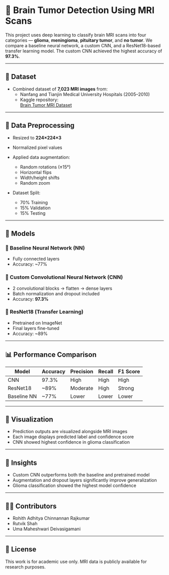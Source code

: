 # 🧠 Brain Tumor Detection Using MRI Scans

This project uses deep learning to classify brain MRI scans into four categories — **glioma**, **meningioma**, **pituitary tumor**, and **no tumor**. We compare a baseline neural network, a custom CNN, and a ResNet18-based transfer learning model. The custom CNN achieved the highest accuracy of **97.3%**.

---

## 📂 Dataset

- Combined dataset of **7,023 MRI images** from:
  - Nanfang and Tianjin Medical University Hospitals (2005–2010)
  - Kaggle repository:  
    [Brain Tumor MRI Dataset](https://www.kaggle.com/datasets/masoudnickparvar/brain-tumor-mri-dataset)

---

## 🧹 Data Preprocessing

- Resized to **224×224×3**
- Normalized pixel values
- Applied data augmentation:
  - Random rotations (±15°)
  - Horizontal flips
  - Width/height shifts
  - Random zoom

- Dataset Split:
  - 70% Training
  - 15% Validation
  - 15% Testing

---

## 🧠 Models

### 🔹 Baseline Neural Network (NN)
- Fully connected layers
- Accuracy: ~77%

### 🔹 Custom Convolutional Neural Network (CNN)
- 2 convolutional blocks → flatten → dense layers
- Batch normalization and dropout included
- Accuracy: **97.3%**

### 🔹 ResNet18 (Transfer Learning)
- Pretrained on ImageNet
- Final layers fine-tuned
- Accuracy: ~89%

---

## 📊 Performance Comparison

| Model       | Accuracy | Precision | Recall | F1 Score |
|-------------|----------|-----------|--------|----------|
| CNN         | 97.3%    | High      | High   | High     |
| ResNet18    | ~89%     | Moderate  | High   | Strong   |
| Baseline NN | ~77%     | Lower     | Lower  | Lower    |

---

## 📸 Visualization

- Prediction outputs are visualized alongside MRI images
- Each image displays predicted label and confidence score
- CNN showed highest confidence in glioma classification

---

## 🧠 Insights

- Custom CNN outperforms both the baseline and pretrained model  
- Augmentation and dropout layers significantly improve generalization  
- Glioma classification showed the highest model confidence  

---

## 👨‍💻 Contributors

- Rohith Adhitya Chinnannan Rajkumar  
- Rutvik Shah  
- Uma Maheshwari Deivasigamani  

---

## 📜 License

This work is for academic use only. MRI data is publicly available for research purposes.
